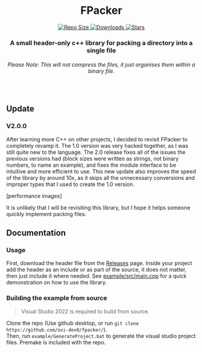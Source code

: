 <h1 align="center"> FPacker </h2>
<p align="center">
    <a href="#">
        <img src="https://img.shields.io/github/repo-size/oxi-dev0/fpacker" alt="Repo Size">
    </a>
    <a href="https://github.com/oxi-dev0/fpacker/releases/tag/v1.0">
        <img src="https://img.shields.io/github/downloads/oxi-dev0/fpacker/total" alt="Downloads">
    </a>
    <a href="#">
        <img src="https://img.shields.io/github/stars/oxi-dev0/fpacker" alt="Stars">
    </a>
</p>

<h3 align="center"> A small header-only c++ library for packing a directory into a single file </h3>
<h6 align="center"> Please Note: This will not compress the files, it just organises them within a binary file. </h6>
<br>
<h2> Update </h2>
<h3> V2.0.0 </h3>

After learning more C++ on other projects, I decided to revisit FPacker to completely revamp it. The 1.0 version was very hacked together, as I was still quite new to the language. The 2.0 release fixes all of the issues the previous versions had (block sizes were written as strings, not binary numbers, to name an example), and fixes the module interface to be intuitive and more efficient to use.
This new update also improves the speed of the library by around 10x, as it skips all the unnecessary conversions and improper types that I used to create the 1.0 version.

[performance images]

It is unlikely that I will be revisiting this library, but I hope it helps someone quickly implement packing files.

<h2> Documentation </h2>
<h3> Usage </h3>

First, download the header file from the [Releases](https://github.com/oxi-dev0/fpacker/releases/) page. Inside your project add the header as an include or as part of the source, it does not matter, then just include it where needed.
See [example/src/main.cpp](https://github.com/oxi-dev0/fpacker/blob/main/example/src/main.cpp) for a quick demonstration on how to use the library.

<h3> Building the example from source </h3>

> Visual Studio 2022 is required to build from source.


Clone the repo (Use github desktop, or run `git clone https://github.com/oxi-dev0/fpacker/`).  
Then, run `example/GenerateProject.bat` to generate the visual studio project files. Premake is included with the repo.